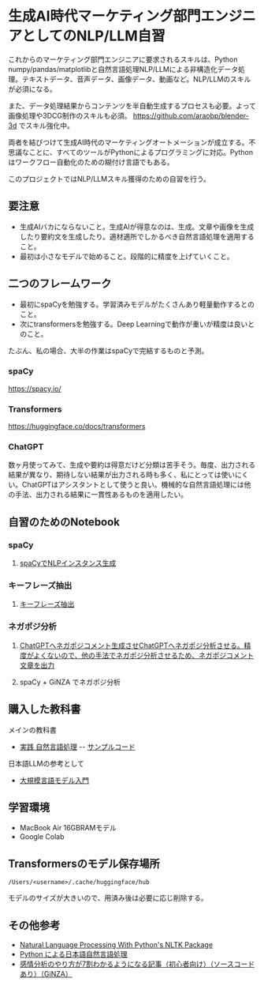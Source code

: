 # 生成AI時代マーケティング部門エンジニアとしてのNLP/LLM自習

これからのマーケティング部門エンジニアに要求されるスキルは、Python numpy/pandas/matplotlibと自然言語処理NLP/LLMによる非構造化データ処理。テキストデータ、音声データ、画像データ、動画など。NLP/LLMのスキルが必須になる。

また、データ処理結果からコンテンツを半自動生成するプロセスも必要。よって画像処理や3DCG制作のスキルも必須。
https://github.com/araobp/blender-3d でスキル強化中。 

両者を結びつけて生成AI時代のマーケティングオートメーションが成立する。不思議なことに、すべてのツールがPythonによるプログラミングに対応。Pythonはワークフロー自動化のための糊付け言語でもある。

このプロジェクトではNLP/LLMスキル獲得のための自習を行う。

## 要注意

- 生成AIバカにならないこと。生成AIが得意なのは、生成。文章や画像を生成したり要約文を生成したり。適材適所でしかるべき自然言語処理を適用すること。
- 最初は小さなモデルで始めること。段階的に精度を上げていくこと。

## 二つのフレームワーク

- 最初にspaCyを勉強する。学習済みモデルがたくさんあり軽量動作するとのこと。
- 次にtransformersを勉強する。Deep Learningで動作が重いが精度は良いとのこと。

たぶん、私の場合、大半の作業はspaCyで完結するものと予測。

### spaCy

https://spacy.io/

### Transformers

https://huggingface.co/docs/transformers

### ChatGPT

数ヶ月使ってみて、生成や要約は得意だけど分類は苦手そう。毎度、出力される結果が異なり、期待しない結果が出力される時も多く、私にとっては使いにくい。ChatGPTはアシスタントとして使うと良い。機械的な自然言語処理には他の手法、出力される結果に一貫性あるものを適用したい。

## 自習のためのNotebook

### spaCy

1. [spaCyでNLPインスタンス生成](spacy.ipynb)

### キーフレーズ抽出

1. [キーフレーズ抽出](key_phrases.ipynb)

### ネガポジ分析

1. [ChatGPTへネガポジコメント生成させChatGPTへネガポジ分析させる。精度がよくないので、他の手法でネガポジ分析させるため、ネガポジコメント文章を出力](./positive_negative.ipynb)

2. spaCy + GiNZA でネガポジ分析

## 購入した教科書

メインの教科書
- [実践 自然言語処理](https://www.oreilly.co.jp/books/9784873119724/)
-- [サンプルコード](https://github.com/oreilly-japan/practical-nlp-ja)

日本語LLMの参考として
- [大規模言語モデル入門](https://gihyo.jp/book/2023/978-4-297-13633-8)

## 学習環境

- MacBook Air 16GBRAMモデル
- Google Colab

## Transformersのモデル保存場所

```
/Users/<username>/.cache/huggingface/hub
```

モデルのサイズが大きいので、用済み後は必要に応じ削除する。

## その他参考

- [Natural Language Processing With Python's NLTK Package](https://realpython.com/nltk-nlp-python/#getting-started-with-pythons-nltk)
- [Python による日本語自然言語処理](https://www.nltk.org/book-jp/ch12.html)
- [感情分析のやり方が7割わかるようになる記事（初心者向け）（ソースコードあり）（GiNZA）](https://qiita.com/Mizuiro__sakura/items/94efccb5ba12046d17b0)
